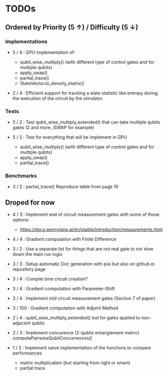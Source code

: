 # TODOs

## Ordered by Priority (5 ↑) / Difficulty (5 ↓)

### Implementations

- 5 / 4 : GPU implementation of:
    - qubit_wise_multiply() (with different type of control gates and for multiple qubits)
    - apply_swap()
    - partial_trace()
    - StateVector.to_density_matrix()

- 2 / 4 : Efficient support for tracking a state statistic like entropy during the execution of the circuit by the simulator.

### Tests

- 5 / 2 : Test qubit_wise_multiply_extended() that can take multiple qubits gates (2 and more, iSWAP for example)

- 5 / 2 : Test for everything that will be implement in GPU
    - qubit_wise_multiply() (with different type of control gates and for multiple qubits)
    - apply_swap()
    - partial_trace()

### Benchmarks

- 3 / 2 : partial_trace() Reproduce table from page 10

## Droped for now

- 4 / 3 : Implement end of circuit measurement gates with some of those options:
    - https://docs.pennylane.ai/en/stable/introduction/measurements.html

- 4 / 4 : Gradient computation with Finite Difference

- 3 / 2 :  Use a separate list for things that are not real gate to not slow down the main run logic

- 3 / 3 : Setup automatic Doc generation with pixi but also on github.io repository page

- 3 / 4 : Compile time circuit creation?

- 3 / 4 : Gradient computation with Parameter-Shift

- 3 / 4 : Implement mid circuit measurement gates (Section 7 of paper)

- 3 / 100 : Gradient computation with Adjoint Method

- 2 / 4 : qubit_wise_multiply_extended() but for gates applied to non-adjacent qubits

- 2 / 3 : Implement concurence (2-qubits entanglement metric) computePairwiseQubitConcurrences()

- 1 / 3 : Implement naive implementation of the functions to compare performances
    - matrix multiplication (but starting from right or smart)
    - partial trace